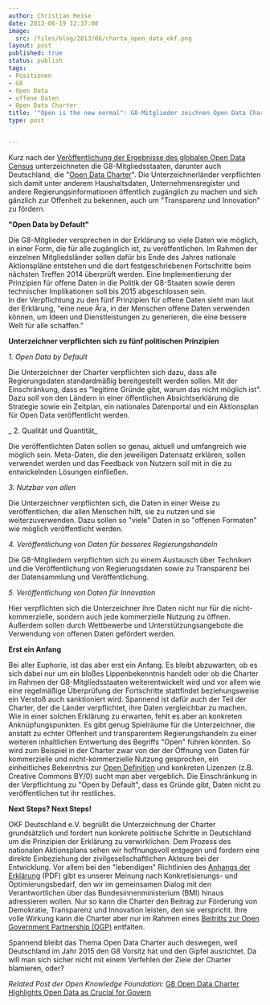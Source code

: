 ```yaml
---
author: Christian Heise
date: 2013-06-19 12:37:08
image:
  src: /files/blog/2013/06/charta_open_data_okf.png
layout: post
published: true
status: publish
tags:
- Positionen
- G8
- Open Data
- offene Daten
- Open Data Charter
title: '"Open is the new normal": G8-Mitglieder zeichnen Open Data Charter'
type: post


---
```


Kurz nach der [Veröffentlichung der Ergebnisse des globalen Open Data Census](/blog/2013/06/pressemitteilung-zu-den-ergebnissen-des-globalen-open-data-census/) unterzeichneten die G8-Mitgliedsstaaten, darunter auch Deutschland, die "[Open Data Charter](https://www.gov.uk/government/publications/open-data-charter)". Die Unterzeichnerländer verpflichten sich damit unter anderem Haushaltsdaten, Unternehmensregister und andere Regierungsinformationen öffentlich zugänglich zu machen und sich gänzlich zur Offenheit zu bekennen, auch um "Transparenz und Innovation" zu fördern.

**"Open Data by Default"**

Die G8-Mitglieder versprechen in der Erklärung so viele Daten wie möglich, in einer Form, die für alle zugänglich ist, zu veröffentlichen. Im Rahmen der einzelnen Mitgliedsländer sollen dafür bis Ende des Jahres nationale Aktionspläne entstehen und die dort festgeschriebenen Fortschritte beim nächsten Treffen 2014 überprüft werden. Eine Implementierung der Prinzipien für offene Daten in die Politik der G8-Staaten sowie deren technischer Implikationen soll bis 2015 abgeschlossen sein.  
In der Verpflichtung zu den fünf Prinzipien für offene Daten sieht man laut der Erklärung, "eine neue Ära, in der Menschen offene Daten verwenden können, um Ideen und Dienstleistungen zu generieren, die eine bessere Welt für alle schaffen."

**Unterzeichner verpflichten sich zu fünf politischen Prinzipien**

_1\. Open Data by Default_

Die Unterzeichner der Charter verpflichten sich dazu, dass alle Regierungsdaten standardmäßig bereitgestellt werden sollen. Mit der Einschränkung, dass es "legitime Gründe gibt, warum das nicht möglich ist". Dazu soll von den Ländern in einer öffentlichen Absichtserklärung die Strategie sowie ein Zeitplan, ein nationales Datenportal und ein Aktionsplan für Open Data veröffentlicht werden.

_ 2\. Qualität und Quantität_

Die veröffentlichten Daten sollen so genau, aktuell und umfangreich wie möglich sein. Meta-Daten, die den jeweiligen Datensatz erklären, sollen verwendet werden und das Feedback von Nutzern soll mit in die zu entwickelnden Lösungen einfließen.

_3\. Nutzbar von allen_

Die Unterzeichner verpflichten sich, die Daten in einer Weise zu veröffentlichen, die allen Menschen hilft, sie zu nutzen und sie weiterzuverwenden. Dazu sollen so "viele" Daten in so "offenen Formaten" wie möglich veröffentlicht werden.

_4\. Veröffentlichung von Daten für besseres Regierungshandeln_

Die G8-Mitgliedern verpflichten sich zu einem Austausch über Techniken und die Veröffentlichung von Regierungsdaten sowie zu Transparenz bei der Datensammlung und Veröffentlichung.

_5\. Veröffentlichung von Daten für Innovation_

Hier verpflichten sich die Unterzeichner ihre Daten nicht nur für die nicht-kommerzielle, sondern auch jede kommerzielle Nutzung zu öffnen. Außerdem sollen durch Wettbewerbe und Unterstützungsangebote die Verwendung von offenen Daten gefördert werden.

**Erst ein Anfang**

Bei aller Euphorie, ist das aber erst ein Anfang. Es bleibt abzuwarten, ob es sich dabei nur um ein bloßes Lippenbekenntnis handelt oder ob die Charter im Rahmen der G8-Mitgliedsstaaten weiterentwickelt wird und vor allem wie eine regelmäßige Überprüfung der Fortschritte stattfindet beziehungsweise ein Verstoß auch sanktioniert wird. Spannend ist dafür auch der Teil der Charter, der die Länder verpflichtet, ihre Daten vergleichbar zu machen.  
Wie in einer solchen Erklärung zu erwarten, fehlt es aber an konkreten Anknüpfungspunkten. Es gibt genug Spielräume für die Unterzeichner, die anstatt zu echter Offenheit und transparentem Regierungshandeln zu einer weiteren inhaltlichen Entwertung des Begriffs "Open" führen könnten. So wird zum Beispiel in der Charter zwar von der der Öffnung von Daten für kommerzielle und nicht-kommerzielle Nutzung gesprochen, ein einheitliches Bekenntnis zur [Open Definition](http://opendefinition.org/) und konkreten Lizenzen (z.B. Creative Commons BY/0) sucht man aber vergeblich. Die Einschränkung in der Verpflichtung zu "Open by Default", dass es Gründe gibt, Daten nicht zu veröffentlichen tut ihr restliches.

**Next Steps? Next Steps!**

OKF Deutschland e.V. begrüßt die Unterzeichnung der Charter grundsätzlich und fordert nun konkrete politische Schritte in Deutschland um die Prinzipien der Erklärung zu verwirklichen. Dem Prozess des nationalen Aktionsplans sehen wir hoffnungsvoll entgegen und fordern eine direkte Einbeziehung der zivilgesellschaftlichen Akteure bei der Entwicklung. Vor allem bei den "lebendigen" Richtlinien des [Anhangs der Erklärung](https://www.gov.uk/government/uploads/system/uploads/attachment_data/file/207458/Open_Data_Charter_Annex_FINAL_13_June_2013.pdf) (PDF) gibt es unserer Meinung nach Konkretisierungs- und Optimierungsbedarf, den wir im gemeinsamen Dialog mit den Verantwortlichen über das Bundesinnenministerium (BMI) hinaus adressieren wollen. Nur so kann die Charter den Beitrag zur Förderung von Demokratie, Transparenz und Innovation leisten, den sie verspricht. Ihre volle Wirkung kann die Charter aber nur im Rahmen eines [Beitritts zur Open Government Partnership (OGP)](http://opengovpartnership.de) entfalten.

Spannend bleibt das Thema Open Data Charter auch deswegen, weil Deutschland im Jahr 2015 den G8 Vorsitz hat und den Gipfel ausrichtet. Da will man sich sicher nicht mit einem Verfehlen der Ziele der Charter blamieren, oder?

_Related Post der Open Knowledge Foundation:_ [G8 Open Data Charter Highlights Open Data as Crucial for Govern](http://blog.okfn.org/2013/06/18/g8-highlights-open-data-as-crucial-for-governance-and-growth/)